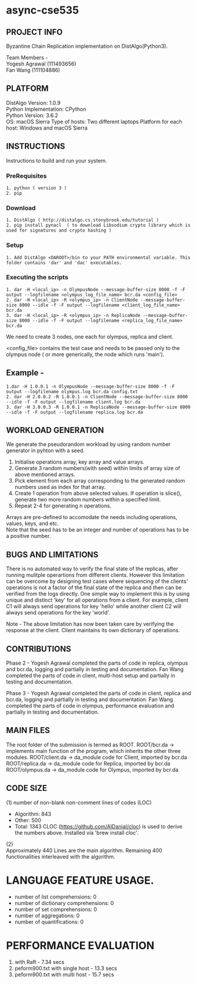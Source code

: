 # async-cse535

## PROJECT INFO
Byzantine Chain Replication implementation on DistAlgo(Python3). 

Team Members -  
Yogesh Agrawal (111493656)  
Fan Wang       (111104886)  

## PLATFORM  
DistAlgo Version:       1.0.9  
Python Implementation:  CPython  
Python Version:         3.6.2  
OS:                     macOS Sierra
Type of hosts:          Two different laptops
Platform for each host: Windows and macOS Sierra

## INSTRUCTIONS  
Instructions to build and run your system.
### PreRequisites
    1. python ( version 3 )
    2. pip

### Download
    1. DistAlgo ( http://distalgo.cs.stonybrook.edu/tutorial )
    2. pip install pynacl  ( to download Libsodium crypto library which is used for signatures and crypto hashing )

### Setup
    1. Add DistAlgo <DAROOT>/bin to your PATH environmental variable. This folder contains 'dar' and 'dac' executables.

### Executing the scripts

    1. dar -H <local_ip> -n OlympusNode --message-buffer-size 8000 -f -F output --logfilename <olympus_log_file_name> bcr.da <config_file>
    2. dar -H <local_ip> -R <olympus_ip> -n ClientNode --message-buffer-size 8000 --idle -f -F output --logfilename <client_log_file_name> bcr.da
    3. dar -H <local_ip> -R <olympus_ip> -n ReplicaNode --message-buffer-size 8000 --idle -f -F output --logfilename <replica_log_file_name> bcr.da
We need to create 3 nodes, one each for olympus, replica and client.

<config_file> contains the test case and needs to be passed only to the olympus node ( or more generically, the node which runs 'main').

## Example - 
    1.dar -H 1.0.0.1 -n OlympusNode --message-buffer-size 8000 -f -F output --logfilename olympus.log bcr.da config.txt
    2. dar -H 2.0.0.2 -R 1.0.0.1 -n ClientNode --message-buffer-size 8000 --idle -f -F output --logfilename client.log bcr.da
    3. dar -H 3.0.0.3 -R 1.0.0.1 -n ReplicaNode --message-buffer-size 8000 --idle -f -F output --logfilename replica.log bcr.da

## WORKLOAD GENERATION
We generate the pseudorandom workload by using random number generator in pyhton with a seed.
1. Initialise operations array, key array and value arrays.
2. Generate 3 random numbers(with seed) within limits of array size of above mentioned arrays.
3. Pick element from each array corresponding to the generated random numbers used as index for that array.
4. Create 1 operation from above selected values. If operation is slice(), generate two more random numbers within a specified limit.
5. Repeat 2-4 for generating n operations.

Arrays are pre-defined to accomodate the needs including operations, values, keys, and etc.  
Note that the seed has to be an integer and number of operations has to be a positive number.
  
## BUGS AND LIMITATIONS
There is no automated way to verify the final state of the replicas, after running mulitple operartions from different clients.
However this limitation can be overcome by designing test cases where sequencing of the clients' operations is not a factor of the final state of the replica and then can be verified from the logs directly.
One simple way to implement this is by using unique and distinct 'key' for all operations from a client.
For example, client C1 will always send operations for key 'hello' while another client C2 will always send operations for the key 'world'.

Note - The above limitation has now been taken care by verifying the response at the client. Client maintains its own dictionary of operations.


## CONTRIBUTIONS
Phase 2 - Yogesh Agrawal completed the parts of code in replica, olympus and bcr.da, logging and partially in testing and documentation.
Fan Wang completed the parts of code in client, multi-host setup and partially in  testing and documentation.

Phase 3 - Yogesh Agrawal completed the parts of code in client, replica and bcr.da, logging and partially in testing and documentation.
Fan Wang completed the parts of code in olympus, performance evaluation and partially in  testing and documentation.

## MAIN FILES
The root folder of the submission is termed as ROOT.
ROOT/bcr.da     -> implements main function of the program, which inherits the other three modules.
ROOT/client.da  -> da_module code for Client, imported by bcr.da
ROOT/replica.da -> da_module code for Replica, imported by bcr.da
ROOT/olympus.da -> da_module code for Olympus, imported by bcr.da

## CODE SIZE
(1) number of non-blank non-comment lines of codes (LOC)
- Algorithm: 843
- Other: 500
- Total: 1343
CLOC (https://github.com/AlDanial/cloc) is used to derive the numbers above.
Installed via 'brew install cloc'.

(2)  
Approximately 440 Lines are the main algorithm.
Remaining 400 functionalities interleaved with the algorithm.

# LANGUAGE FEATURE USAGE.  
- number of list comprehensions: 0
- number of dictionary comprehensions: 0
- number of set comprehensions: 0
- number of aggregations: 0
- number of quantifications: 0

# PERFORMANCE EVALUATION
1. with Raft  - 7.34 secs
2. peform900.txt with single host - 13.3 secs
3. peform900.txt with multi host - 15.7 secs
